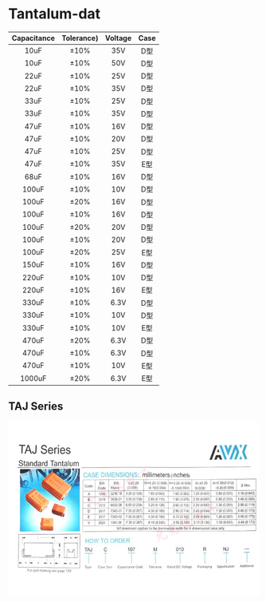 
# Tantalum-dat


| Capacitance | Tolerance) | Voltage | Case  |
| :---------: | :--------: | :-----: | :---: |
|    10uF     |    ±10%    |   35V   |  D型  |
|    10uF     |    ±10%    |   50V   |  D型  |
|    22uF     |    ±10%    |   25V   |  D型  |
|    22uF     |    ±10%    |   35V   |  D型  |
|    33uF     |    ±10%    |   25V   |  D型  |
|    33uF     |    ±10%    |   35V   |  D型  |
|    47uF     |    ±10%    |   16V   |  D型  |
|    47uF     |    ±10%    |   20V   |  D型  |
|    47uF     |    ±10%    |   25V   |  D型  |
|    47uF     |    ±10%    |   35V   |  E型  |
|    68uF     |    ±10%    |   16V   |  D型  |
|    100uF    |    ±10%    |   10V   |  D型  |
|    100uF    |    ±20%    |   16V   |  D型  |
|    100uF    |    ±10%    |   16V   |  D型  |
|    100uF    |    ±20%    |   20V   |  D型  |
|    100uF    |    ±10%    |   20V   |  D型  |
|    100uF    |    ±20%    |   25V   |  E型  |
|    150uF    |    ±10%    |   16V   |  D型  |
|    220uF    |    ±10%    |   10V   |  D型  |
|    220uF    |    ±10%    |   16V   |  E型  |
|    330uF    |    ±10%    |  6.3V   |  D型  |
|    330uF    |    ±10%    |   10V   |  D型  |
|    330uF    |    ±10%    |   10V   |  E型  |
|    470uF    |    ±20%    |  6.3V   |  D型  |
|    470uF    |    ±10%    |  6.3V   |  D型  |
|    470uF    |    ±10%    |   10V   |  E型  |
|   1000uF    |    ±20%    |  6.3V   |  E型  |


## TAJ Series 

![](2023-10-17-16-19-42.png)



